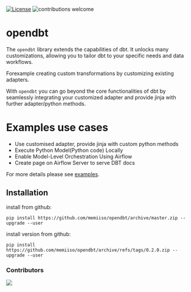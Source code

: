 [![License](http://img.shields.io/:license-apache%202.0-brightgreen.svg)](http://www.apache.org/licenses/LICENSE-2.0.html)
![contributions welcome](https://img.shields.io/badge/contributions-welcome-brightgreen.svg?style=flat)
# opendbt

The `opendbt` library extends the capabilities of dbt. It unlocks many customizations, allowing you to tailor dbt to
your specific needs and data workflows.

Forexample creating custom transformations by customizing existing adapters.

With `opendbt` you can go beyond the core functionalities of dbt by seamlessly integrating your customized adapter and
provide jinja with further adapter/python methods.

# Examples use cases

- Use customised adapter, provide jinja with custom python methods
- Execute Python Model(Python code) Locally
- Enable Model-Level Orchestration Using Airflow
- Create page on Airflow Server to serve DBT docs

For more details please see [examples](docs/EXAMPLES.md).

## Installation

install from github:

```shell
pip install https://github.com/memiiso/opendbt/archive/master.zip --upgrade --user
```

install version from github:

```shell
pip install https://github.com/memiiso/opendbt/archive/refs/tags/0.2.0.zip --upgrade --user
```

### Contributors

<a href="https://github.com/memiiso/opendbt/graphs/contributors">
  <img src="https://contributors-img.web.app/image?repo=memiiso/opendbt" />
</a>
